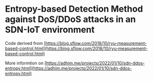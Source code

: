 # Entropy-based Detection Method against DoS/DDoS attacks in an SDN-IoT environment

Code derived from [https://blog.sflow.com/2018/10/ryu-measurement-based-control.html](https://blog.sflow.com/2018/10/ryu-measurement-based-control.html)

More informtion on [https://adhim.me/projects/2022/01/10/sdn-ddos-entropy.html](https://adhim.me/projects/2022/01/10/sdn-ddos-entropy.html)

